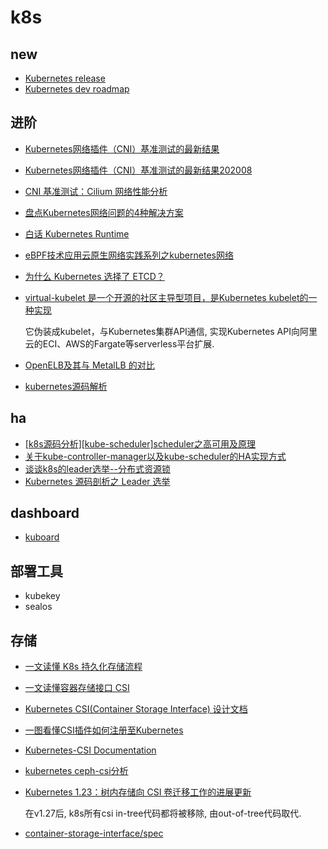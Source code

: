 # k8s

## new
- [Kubernetes release](https://kubernetes.io/releases/)
- [Kubernetes dev roadmap](https://www.kubernetes.dev/resources/release/)

## 进阶
- [Kubernetes网络插件（CNI）基准测试的最新结果](https://tonybai.com/2019/04/18/benchmark-result-of-k8s-network-plugin-cni/)
- [Kubernetes网络插件（CNI）基准测试的最新结果202008](https://itnext.io/benchmark-results-of-kubernetes-network-plugins-cni-over-10gbit-s-network-updated-august-2020-6e1b757b9e49)
- [CNI 基准测试：Cilium 网络性能分析](https://kubesphere.io/zh/blogs/cilium-cni-benchmark/)
- [盘点Kubernetes网络问题的4种解决方案](https://blog.51cto.com/xjsunjie/2131176)
- [白话 Kubernetes Runtime](https://juejin.im/entry/5c8e5c28e51d4554ad53a1fc)
- [eBPF技术应用云原生网络实践系列之kubernetes网络](https://mlog.club/article/5493341)
- [为什么 Kubernetes 选择了 ETCD？](https://www.mgasch.com/2021/01/listwatch-part-1/)
- [virtual-kubelet 是一个开源的社区主导型项目，是Kubernetes kubelet的一种实现](https://luanlengli.github.io/2020/11/10/kubernetes%E5%9F%BA%E4%BA%8Evirtual-kubelet%E5%AE%9E%E7%8E%B0%E5%BC%B9%E6%80%A7Pod.html)

    它伪装成kubelet，与Kubernetes集群API通信, 实现Kubernetes API向阿里云的ECI、AWS的Fargate等serverless平台扩展.
- [OpenELB及其与 MetalLB 的对比](https://kubesphere.io/zh/blogs/openelb-joins-cncf-sandbox-project/)
- [kubernetes源码解析](https://www.cnblogs.com/lianngkyle/tag/kubernetes%E6%BA%90%E7%A0%81%E8%A7%A3%E6%9E%90/)

## ha
- [[k8s源码分析][kube-scheduler]scheduler之高可用及原理](https://www.jianshu.com/p/e30addc18560)
- [关于kube-controller-manager以及kube-scheduler的HA实现方式](https://w564791.gitbooks.io/kubernetes_gitbook/content/concept/leader-election.html)
- [谈谈k8s的leader选举--分布式资源锁](https://blog.csdn.net/weixin_39961559/article/details/81877056)
- [Kubernetes 源码剖析之 Leader 选举](https://wemp.app/posts/8ca1c89e-856e-4e37-bd20-5f34b43ddc40)

## dashboard
- [kuboard](https://kuboard.cn/install/v3/install-in-k8s.html)

## 部署工具
- kubekey
- sealos

## 存储
- [一文读懂 K8s 持久化存储流程](https://mp.weixin.qq.com/s?__biz=MzUzNzYxNjAzMg==&mid=2247490043&idx=1&sn=c09ad4a9bc790f4b742abd8ca1301ffb)
- [一文读懂容器存储接口 CSI](https://developer.aliyun.com/article/783464)
- [Kubernetes CSI(Container Storage Interface) 设计文档](http://anywhy.xyz/posts/2603569835/)
- [一图看懂CSI插件如何注册至Kubernetes](https://juejin.cn/post/7008041558997991461)
- [Kubernetes-CSI Documentation](https://github.com/kubernetes-csi/docs)
- [kubernetes ceph-csi分析](https://www.cnblogs.com/lianngkyle/p/14772131.html)
- [Kubernetes 1.23：树内存储向 CSI 卷迁移工作的进展更新](https://kubernetes.io/zh-cn/blog/2021/12/10/storage-in-tree-to-csi-migration-status-update/)

    在v1.27后, k8s所有csi in-tree代码都将被移除, 由out-of-tree代码取代.
- [container-storage-interface/spec](https://github.com/container-storage-interface/spec)